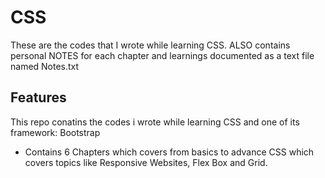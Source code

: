 
# CSS
These are the codes that I wrote while learning CSS.
ALSO contains personal NOTES for each chapter and learnings documented as a text file named
Notes.txt
## Features

This repo conatins the codes i wrote while learning CSS and one of its framework: Bootstrap
- Contains 6 Chapters which covers from basics to advance CSS which covers topics like Responsive Websites, Flex Box and Grid.
